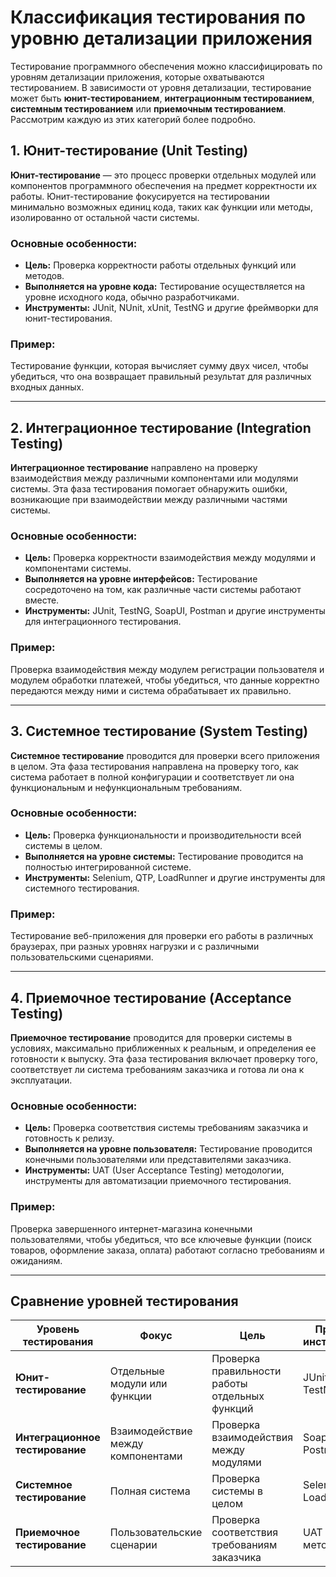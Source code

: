 # Классификация тестирования по уровню детализации приложения

Тестирование программного обеспечения можно классифицировать по уровням детализации приложения, которые охватываются тестированием. В зависимости от уровня детализации, тестирование может быть **юнит-тестированием**, **интеграционным тестированием**, **системным тестированием** или **приемочным тестированием**. Рассмотрим каждую из этих категорий более подробно.

## 1. **Юнит-тестирование (Unit Testing)**

**Юнит-тестирование** — это процесс проверки отдельных модулей или компонентов программного обеспечения на предмет корректности их работы. Юнит-тестирование фокусируется на тестировании минимально возможных единиц кода, таких как функции или методы, изолированно от остальной части системы.

### Основные особенности:
- **Цель:** Проверка корректности работы отдельных функций или методов.
- **Выполняется на уровне кода:** Тестирование осуществляется на уровне исходного кода, обычно разработчиками.
- **Инструменты:** JUnit, NUnit, xUnit, TestNG и другие фреймворки для юнит-тестирования.

### Пример:
Тестирование функции, которая вычисляет сумму двух чисел, чтобы убедиться, что она возвращает правильный результат для различных входных данных.

---

## 2. **Интеграционное тестирование (Integration Testing)**

**Интеграционное тестирование** направлено на проверку взаимодействия между различными компонентами или модулями системы. Эта фаза тестирования помогает обнаружить ошибки, возникающие при взаимодействии между различными частями системы.

### Основные особенности:
- **Цель:** Проверка корректности взаимодействия между модулями и компонентами системы.
- **Выполняется на уровне интерфейсов:** Тестирование сосредоточено на том, как различные части системы работают вместе.
- **Инструменты:** JUnit, TestNG, SoapUI, Postman и другие инструменты для интеграционного тестирования.

### Пример:
Проверка взаимодействия между модулем регистрации пользователя и модулем обработки платежей, чтобы убедиться, что данные корректно передаются между ними и система обрабатывает их правильно.

---

## 3. **Системное тестирование (System Testing)**

**Системное тестирование** проводится для проверки всего приложения в целом. Эта фаза тестирования направлена на проверку того, как система работает в полной конфигурации и соответствует ли она функциональным и нефункциональным требованиям.

### Основные особенности:
- **Цель:** Проверка функциональности и производительности всей системы в целом.
- **Выполняется на уровне системы:** Тестирование проводится на полностью интегрированной системе.
- **Инструменты:** Selenium, QTP, LoadRunner и другие инструменты для системного тестирования.

### Пример:
Тестирование веб-приложения для проверки его работы в различных браузерах, при разных уровнях нагрузки и с различными пользовательскими сценариями.

---

## 4. **Приемочное тестирование (Acceptance Testing)**

**Приемочное тестирование** проводится для проверки системы в условиях, максимально приближенных к реальным, и определения ее готовности к выпуску. Эта фаза тестирования включает проверку того, соответствует ли система требованиям заказчика и готова ли она к эксплуатации.

### Основные особенности:
- **Цель:** Проверка соответствия системы требованиям заказчика и готовность к релизу.
- **Выполняется на уровне пользователя:** Тестирование проводится конечными пользователями или представителями заказчика.
- **Инструменты:** UAT (User Acceptance Testing) методологии, инструменты для автоматизации приемочного тестирования.

### Пример:
Проверка завершенного интернет-магазина конечными пользователями, чтобы убедиться, что все ключевые функции (поиск товаров, оформление заказа, оплата) работают согласно требованиям и ожиданиям.

---

## Сравнение уровней тестирования

| Уровень тестирования          | Фокус                            | Цель                                | Примеры инструментов         |
|-------------------------------|----------------------------------|-------------------------------------|------------------------------|
| **Юнит-тестирование**         | Отдельные модули или функции     | Проверка правильности работы отдельных функций | JUnit, NUnit, TestNG         |
| **Интеграционное тестирование** | Взаимодействие между компонентами | Проверка взаимодействия между модулями | SoapUI, Postman              |
| **Системное тестирование**    | Полная система                    | Проверка системы в целом            | Selenium, QTP, LoadRunner    |
| **Приемочное тестирование**   | Пользовательские сценарии         | Проверка соответствия требованиям заказчика | UAT методологии              |

